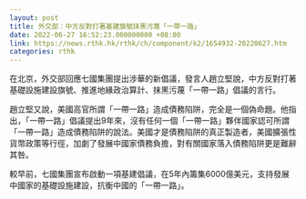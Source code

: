 ```yaml
---
layout: post
title: 外交部：中方反對打著基建旗號抹黑污蔑「一帶一路」
date: 2022-06-27 16:52:23.000000000 +08:00
link: https://news.rthk.hk/rthk/ch/component/k2/1654932-20220627.htm
categories: rthk
---
```


在北京，外交部回應七國集團提出涉華的新倡議，發言人趙立堅說，中方反對打著基礎設施建設旗號、推進地緣政治算計、抹黑污蔑「一帶一路」倡議的言行。

趙立堅又說，美國高官所謂「一帶一路」造成債務陷阱，完全是一個偽命題。他指出，「一帶一路」倡議提出9年來，沒有任何一個「一帶一路」夥伴國家認可所謂「一帶一路」造成債務陷阱的說法。美國才是債務陷阱的真正製造者，美國擴張性貨幣政策等行徑，加劇了發展中國家債務負擔，對有關國家落入債務陷阱更是難辭其咎。

較早前，七國集團宣布啟動一項基建倡議，在5年內籌集6000億美元，支持發展中國家的基礎設施建設，抗衡中國的「一帶一路」。
